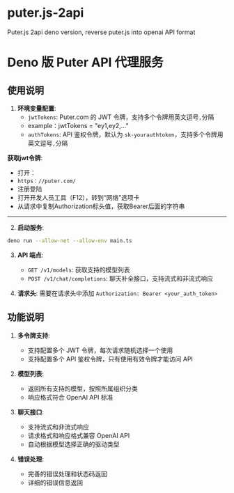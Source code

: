 # puter.js-2api
Puter.js 2api deno version, reverse puter.js into openai API format

# Deno 版 Puter API 代理服务

## 使用说明

1. **环境变量配置**:
   - `jwtTokens`: Puter.com 的 JWT 令牌，支持多个令牌用英文逗号`,`分隔
   - example：jwtTokens = "ey1,ey2,…"
   - `authTokens`: API 鉴权令牌，默认为 `sk-yourauthtoken`，支持多个令牌用英文逗号`,`分隔

**获取jwt令牌**:

- 打开：
- `https：//puter.com/`
- 注册登陆
- 打开开发人员工具（F12），转到“网络”选项卡
- 从请求中复制Authorization标头值，获取Bearer后面的字符串

----

2. **启动服务**:
```bash
deno run --allow-net --allow-env main.ts
```

3. **API 端点**:
   - `GET /v1/models`: 获取支持的模型列表
   - `POST /v1/chat/completions`: 聊天补全接口，支持流式和非流式响应

4. **请求头**:
   需要在请求头中添加 `Authorization: Bearer <your_auth_token>`

## 功能说明

1. **多令牌支持**:
   - 支持配置多个 JWT 令牌，每次请求随机选择一个使用
   - 支持配置多个 API 鉴权令牌，只有使用有效令牌才能访问 API

2. **模型列表**:
   - 返回所有支持的模型，按照所属组织分类
   - 响应格式符合 OpenAI API 标准

3. **聊天接口**:
   - 支持流式和非流式响应
   - 请求格式和响应格式兼容 OpenAI API
   - 自动根据模型选择正确的驱动类型

4. **错误处理**:
   - 完善的错误处理和状态码返回
   - 详细的错误信息返回
